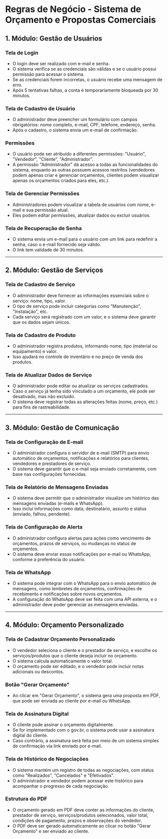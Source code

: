 # Regras de Negócio - Sistema de Orçamento e Propostas Comerciais

## 1. Módulo: Gestão de Usuários

### Tela de Login
- O login deve ser realizado com e-mail e senha.
- O sistema verifica se as credenciais são válidas e se o usuário possui permissão para acessar o sistema.
- Se as credenciais forem incorretas, o usuário recebe uma mensagem de erro.
- Após 5 tentativas falhas, a conta é temporariamente bloqueada por 30 minutos.

### Tela de Cadastro de Usuário
- O administrador deve preencher um formulário com campos obrigatórios: nome completo, e-mail, CPF, telefone, endereço, senha.
- Após o cadastro, o sistema envia um e-mail de confirmação.

### Permissões
- O usuário pode ser atribuído a diferentes permissões: "Usuário", "Vendedor", "Cliente", "Administrador".
- A permissão "Administrador" dá acesso a todas as funcionalidades do sistema, enquanto as outras possuem acessos restritos (vendedores podem apenas criar e gerenciar orçamentos, clientes podem visualizar apenas os orçamentos criados para eles, etc.).

### Tela de Gerenciar Permissões
- Administradores podem visualizar a tabela de usuários com nome, e-mail e sua permissão atual.
- Eles podem editar permissões, atualizar dados ou excluir usuários.

### Tela de Recuperação de Senha
- O sistema envia um e-mail para o usuário com um link para redefinir a senha, caso o e-mail fornecido seja válido.
- O link tem validade de 30 minutos.

---

## 2. Módulo: Gestão de Serviços

### Tela de Cadastro de Serviço
- O administrador deve fornecer as informações essenciais sobre o serviço: nome, tipo, valor.
- O tipo de serviço pode incluir categorias como "Manutenção", "Instalação", etc.
- Cada serviço será registrado com um valor, e o sistema deve garantir que os dados sejam únicos.

### Tela de Cadastro de Produto
- O administrador registra produtos, informando nome, tipo (material ou equipamento) e valor.
- Isso ajudará no controle de inventário e no preço de venda dos produtos.

### Tela de Atualizar Dados de Serviço
- O administrador pode editar ou atualizar os serviços cadastrados.
- Caso o serviço já tenha sido vinculado a um orçamento, ele pode ser desativado, mas não excluído.
- O sistema deve registrar todas as alterações feitas (nome, preço, etc.) para fins de rastreabilidade.

---

## 3. Módulo: Gestão de Comunicação

### Tela de Configuração de E-mail
- O administrador configura o servidor de e-mail (SMTP) para envio automático de orçamentos, notificações e relatórios para clientes, vendedores e prestadores de serviço.
- O sistema deve garantir que o e-mail seja enviado corretamente, com base nas configurações fornecidas.

### Tela de Relatório de Mensagens Enviadas
- O sistema deve permitir que o administrador visualize um histórico das mensagens enviadas (e-mails e WhatsApp).
- Isso inclui informações como data, destinatário, assunto e status (enviado, falhou, pendente).

### Tela de Configuração de Alerta
- O administrador configura alertas para ações como vencimento de orçamentos, prazos de serviços, ou mudanças no status de orçamentos.
- O sistema deve enviar essas notificações por e-mail ou WhatsApp, conforme a preferência do usuário.

### Tela de WhatsApp
- O sistema pode integrar com o WhatsApp para o envio automático de mensagens, como lembretes de orçamentos, confirmações de recebimento e notificações sobre novos orçamentos.
- A configuração do WhatsApp deve ser feita com uma API externa, e o administrador deve poder gerenciar as mensagens enviadas.

---

## 4. Módulo: Orçamento Personalizado

### Tela de Cadastrar Orçamento Personalizado
- O vendedor seleciona o cliente e o prestador de serviço, e escolhe os serviços/produtos que o cliente deseja incluir no orçamento.
- O sistema calcula automaticamente o valor total.
- O orçamento pode ser editado, e o vendedor pode incluir notas adicionais ou descontos.

### Botão "Gerar Orçamento"
- Ao clicar em "Gerar Orçamento", o sistema gera uma proposta em PDF, que pode ser enviada ao cliente por e-mail ou WhatsApp.

### Tela de Assinatura Digital
- O cliente pode assinar o orçamento digitalmente.
- Se for implementado com o gov.br, o sistema pode usar a assinatura digital do cliente.
- Caso contrário, a assinatura será feita por meio de um sistema simples de confirmação via link enviado por e-mail.

### Tela de Histórico de Negociações
- O sistema mantém um registro de todas as negociações, com status como "Realizados", "Cancelados" e "Efetivados".
- O administrador e vendedor podem acessar este histórico para acompanhar o progresso de cada negociação.

### Estrutura do PDF
- O orçamento gerado em PDF deve conter as informações do cliente, prestador de serviço, serviços/produtos selecionados, valor total, condições de pagamento, prazos e observações do vendedor.
- O PDF deve ser gerado automaticamente ao clicar no botão "Gerar Orçamento" e ser enviado ao cliente.

